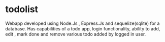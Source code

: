 # todolist

Webapp developed using Node.Js , Express.Js and sequelize(sqlite) for a database.
Has capabilities of a todo app, login functionality, ability to add, edit , mark done and remove various todo added by logged in user.
